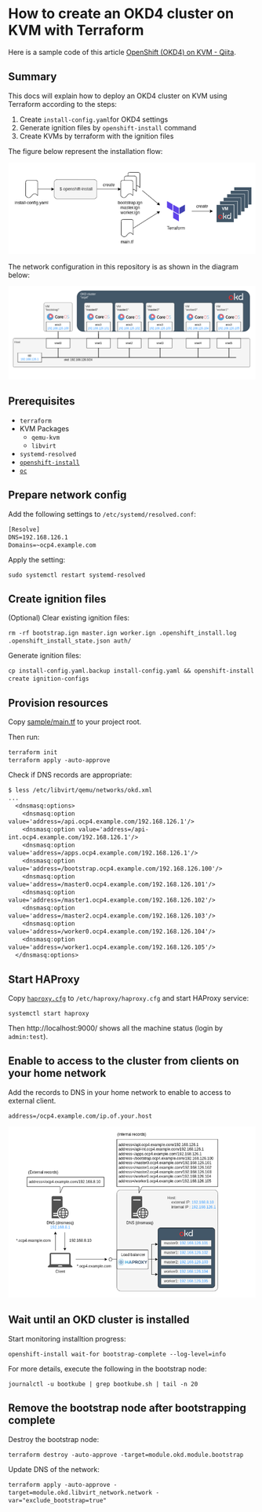 # How to create an OKD4 cluster on KVM with Terraform

Here is a sample code of this article [OpenShift (OKD4) on KVM - Qiita](https://qiita.com/sawa2d2/items/3cf9c9d5d9ce5f589124).

## Summary

This docs will explain how to deploy an OKD4 cluster on KVM using Terraform according to the steps:

1. Create `install-config.yaml`for OKD4 settings
1. Generate ignition files by `openshift-install` command
1. Create KVMs by terraform with the ignition files

The figure below represent the installation flow:

![Network architecture](./images/installation-flow.png)

The network configuration in this repository is as shown in the diagram below:

![Network architecture](./images/network_architecture.drawio.png)


## Prerequisites
- `terraform`
- KVM Packages
  - `qemu-kvm`
  - `libvirt`
- `systemd-resolved`
- [`openshift-install`](https://github.com/okd-project/okd/releases)
- [`oc`](https://github.com/okd-project/okd/releases)


## Prepare network config
Add the following settings to `/etc/systemd/resolved.conf`:
```
[Resolve]
DNS=192.168.126.1
Domains=~ocp4.example.com
```

Apply the setting:
``` 
sudo systemctl restart systemd-resolved
``` 

## Create ignition files

(Optional) Clear existing ignition files:
```
rm -rf bootstrap.ign master.ign worker.ign .openshift_install.log .openshift_install_state.json auth/
```

Generate ignition files:
```
cp install-config.yaml.backup install-config.yaml && openshift-install create ignition-configs
```


## Provision resources
Copy [sample/main.tf](./sample/main.tf) to your project root.

Then run:

```
terraform init
terraform apply -auto-approve
```

Check if DNS records are appropriate:
```
$ less /etc/libvirt/qemu/networks/okd.xml
...
  <dnsmasq:options>
    <dnsmasq:option value='address=/api.ocp4.example.com/192.168.126.1'/>
    <dnsmasq:option value='address=/api-int.ocp4.example.com/192.168.126.1'/>
    <dnsmasq:option value='address=/apps.ocp4.example.com/192.168.126.1'/>
    <dnsmasq:option value='address=/bootstrap.ocp4.example.com/192.168.126.100'/>
    <dnsmasq:option value='address=/master0.ocp4.example.com/192.168.126.101'/>
    <dnsmasq:option value='address=/master1.ocp4.example.com/192.168.126.102'/>
    <dnsmasq:option value='address=/master2.ocp4.example.com/192.168.126.103'/>
    <dnsmasq:option value='address=/worker0.ocp4.example.com/192.168.126.104'/>
    <dnsmasq:option value='address=/worker1.ocp4.example.com/192.168.126.105'/>
  </dnsmasq:options>
```

## Start HAProxy
Copy [`haproxy.cfg`](./haproxy.cfg) to `/etc/haproxy/haproxy.cfg` and start HAProxy service:
```
systemctl start haproxy
```

Then http://localhost:9000/ shows all the machine status (login by `admin:test`).

## Enable to access to the cluster from clients on your home network
Add the records to DNS in your home network to enable to access to external client.
```
address=/ocp4.example.com/ip.of.your.host
```

![Publishing services](./images/publish.drawio.png)


## Wait until an OKD cluster is installed
Start monitoring installtion progress:
```
openshift-install wait-for bootstrap-complete --log-level=info
```

For more details, execute the following in the bootstrap node:
```
journalctl -u bootkube | grep bootkube.sh | tail -n 20
```

## Remove the bootstrap node after bootstrapping complete
Destroy the bootstrap node:
```
terraform destroy -auto-approve -target=module.okd.module.bootstrap
```

Update DNS of the network:
```
terraform apply -auto-approve -target=module.okd.libvirt_network.network -var="exclude_bootstrap=true"
```

